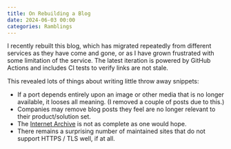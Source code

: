 ```yaml
---
title: On Rebuilding a Blog
date: 2024-06-03 00:00
categories: Ramblings
---
```


I recently rebuilt this blog, which has migrated repeatedly from different services as they have come and gone, or as I have grown frustrated with some limitation of the service. The latest iteration is powered by GitHub Actions and includes CI tests to verify links are not stale.

This revealed lots of things about writing little throw away snippets:
- If a port depends entirely upon an image or other media that is no longer available, it looses all meaning. (I removed a couple of posts due to this.)
- Companies may remove blog posts they feel are no longer relevant to their product/solution set.
- The [Internet Archive](https://archive.org) is not as complete as one would hope.
- There remains a surprising number of maintained sites that do not support HTTPS / TLS well, if at all.
